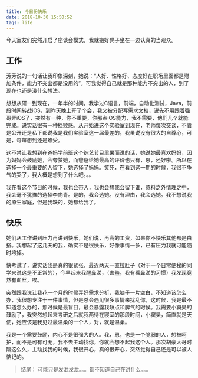 ```yaml
---
title: 今日份快乐
date: 2018-10-30 15:50:52
tags: life
---
```


今天室友们突然开启了座谈会模式，我就搬好凳子坐在一边认真的当观众。

## 工作
芳芳说的一句话让我印象深刻，她说：“人好、性格好、态度好在职场里面都是附加条件，能力不突出都是没用的”。可我觉得自己就是那种能力不突出的人，到了现在也还是没什么想法。

想想从研一到现在，一年半的时间，我学过C语言，前端，自动化测试，Java，前段时间转战iOS，到昨天晚上开了个会，我又被分配写需求文档，说先不用跟着强哥弄iOS了，突然有一种，你不重要，你那点iOS能力，我不需要，他们几个就能完成。说实话很有一种挫败感。从开始进这个实验室到现在，老师每次交谈，不管是公开还是私下都说我是我们实验室这一届最差的，我虽说没有很大的自尊心，可是，每每想到还是难受。

这不禁让我想到在爸妈学前班这个综艺节目里果而说的话，她说她最喜欢妈妈，因为妈妈会鼓励她，会夸赞她，而爸爸给她最高的评价也只有，恩，还好啦。所以在选择一个最重要的人留下，她选择了妈妈。笑死，在看到这一期的时候，我很不争气的哭了，我大概是想到了什么吧。。。

我在看这个节目的时候，我也会带入，我也会想我会留下谁，意料之外情理之中，我会毫不犹豫的选择李向青。是的，我会选她。没有理由，我会选她。我不想说我的原生家庭，但是我缺的，她都给我了。

## 快乐
她们从工作讲到压力再讲到快乐，她们说，再高的工资，如果你不快乐其他都是白搭。我想起了这几天的我，确实不是很快乐，好像事情一多，已有压力我就可能随时垮掉。

快考试了，说实话我是真的很紧张，最近两天一直拉肚子（对于一个日常便秘的同学来说这是不正常的），今早起来我醒鼻涕，（害羞，我有看鼻涕的习惯）我发现竟然有血丝，唉。

突然跟我说让我花一个月的时候弄好需求分析，我脑子一片空白，不知道该怎么办，我很想专注于一件事情，但是总会遇见很多事情来扰乱你，这时候，我是最不知道怎么办的，那时候是最盲目，最会暴露我缺点和脾气的时候。我需要小窦昊的鼓励了，我突然想起来考研之后就我两待在寝室的那段时间，小窦昊，简直就是天使，她应该是我见过最温柔的一个人，对，就是温柔。

我是一个需要鼓励，内心不是很强大的人。我，恩，也是一个脆弱的人，想被呵护，而不是可有可无，我不去主动找你，你就会想不起我这个人。那次胡豪大哥时隔这么久，主动找我的时候，我很开心，真的很开心，突然觉得自己还是可以被人惦记的。

> 结尾：
> 可能只是发泄发泄。。。都不知道自己在讲什么。。。